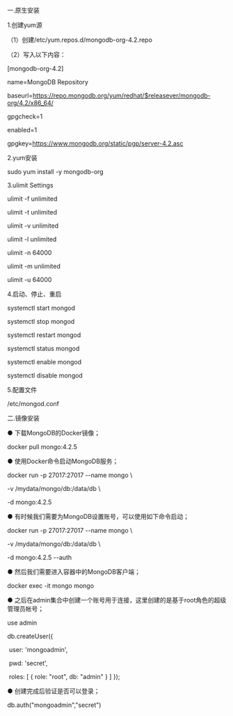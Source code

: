 一.原生安装

1.创建yum源

（1）创建/etc/yum.repos.d/mongodb-org-4.2.repo

（2）写入以下内容：

[mongodb-org-4.2]

name=MongoDB Repository

baseurl=https://repo.mongodb.org/yum/redhat/$releasever/mongodb-org/4.2/x86_64/

gpgcheck=1

enabled=1

gpgkey=https://www.mongodb.org/static/pgp/server-4.2.asc



2.yum安装

sudo yum install -y mongodb-org



3.ulimit Settings

ulimit -f unlimited

ulimit -t unlimited

ulimit -v unlimited

ulimit -l unlimited

ulimit -n 64000

ulimit -m unlimited

ulimit -u 64000



4.启动、停止、重启

systemctl start mongod

systemctl stop mongod

systemctl restart mongod

systemctl status mongod

systemctl enable mongod

systemctl disable mongod



5.配置文件

/etc/mongod.conf



二.镜像安装

  ● 下载MongoDB的Docker镜像；

docker pull mongo:4.2.5

  ● 使用Docker命令启动MongoDB服务；

docker run -p 27017:27017 --name mongo \

-v /mydata/mongo/db:/data/db \

-d mongo:4.2.5

  ● 有时候我们需要为MongoDB设置账号，可以使用如下命令启动；

docker run -p 27017:27017 --name mongo \

-v /mydata/mongo/db:/data/db \

-d mongo:4.2.5 --auth

  ● 然后我们需要进入容器中的MongoDB客户端；

docker exec -it mongo mongo

  ● 之后在admin集合中创建一个账号用于连接，这里创建的是基于root角色的超级管理员帐号；

use admin

db.createUser({

​    user: 'mongoadmin',

​    pwd: 'secret',

​    roles: [ { role: "root", db: "admin" } ] });

  ● 创建完成后验证是否可以登录；

db.auth("mongoadmin","secret")